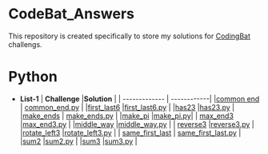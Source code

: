 # CodeBat_Answers
This repository is created specifically to store my solutions for [CodingBat](https://codingbat.com/python) challengs.
# Python
* **List-1**
| **Challenge**    |**Solution** |
| ------------- | ------------|
|[common end](https://codingbat.com/prob/p147755) | [common_end.py](https://github.com/Luel-Hagos/CodeBat_Answers/blob/master/List-1/common_end.py) |
|[first_last6](https://codingbat.com/prob/p181624)  |[first_last6.py](https://github.com/Luel-Hagos/CodeBat_Answers/blob/master/List-1/first_last6.py) |
|[has23](https://codingbat.com/prob/p177892) |[has23.py](https://github.com/Luel-Hagos/CodeBat_Answers/blob/master/List-1/has23.py)  |
|[make_ends](https://codingbat.com/prob/p124806)  | [make_ends.py](https://github.com/Luel-Hagos/CodeBat_Answers/blob/master/List-1/make_ends.py) |
|[make_pi](https://codingbat.com/prob/p113659)  |[make_pi.py](https://github.com/Luel-Hagos/CodeBat_Answers/blob/master/List-1/make_pi.py)|
| [max_end3](https://codingbat.com/prob/p135290) |[max_end3.py](https://github.com/Luel-Hagos/CodeBat_Answers/blob/master/List-1/max_end3.py)  |
|[middle_way](https://codingbat.com/prob/p171011)  |[middle_way.py](https://github.com/Luel-Hagos/CodeBat_Answers/blob/master/List-1/middle_way.py)  |
| [reverse3](https://codingbat.com/prob/p192962) |[reverse3.py](https://github.com/Luel-Hagos/CodeBat_Answers/blob/master/List-1/reverse3.py)  |
|[rotate_left3](https://codingbat.com/prob/p148661)  |[rotate_left3.py](https://github.com/Luel-Hagos/CodeBat_Answers/blob/master/List-1/rotate_left3.py)  |
| [same_first_last](https://codingbat.com/prob/p179078) | [same_first_last.py](https://github.com/Luel-Hagos/CodeBat_Answers/blob/master/List-1/same_first_last.py) |
|[sum2](https://codingbat.com/prob/p192589)  |[sum2.py](https://github.com/Luel-Hagos/CodeBat_Answers/blob/master/List-1/sum2.py)  |
|[sum3](https://codingbat.com/prob/p191645)  |[sum3.py](https://github.com/Luel-Hagos/CodeBat_Answers/blob/master/List-1/sum3.py)  |




